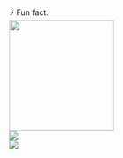 ⚡ Fun fact:
<br>
<img  width="189" height="200" src ="https://sun9-20.userapi.com/VpcnGI_igS1PldGWmktCH8osQ9AJXTm4y-Q1cQ/EV7iXx53KKE.jpg" />
<br>
<img aling="left" src ="https://github-readme-stats.vercel.app/api?username=Mazel-tovr&count_private=true&show_icons=true&theme=radical" />
<br>
<img aling="left" src ="https://github-readme-stats.vercel.app/api/top-langs/?username=Mazel-tovr&layout=compact" />
<!--<img aling="left" src ="https://github-readme-stats.vercel.app/api/wakatime?username=Mazel-Tovr" />
-->


<!--
**Mazel-Tovr/Mazel-Tovr** is a ✨ _special_ ✨ repository because its `README.md` (this file) appears on your GitHub profile.

Here are some ideas to get you started:

- 🔭 I’m currently working on ...
- 🌱 I’m currently learning ...
- 👯 I’m looking to collaborate on ...
- 🤔 I’m looking for help with ...
- 💬 Ask me about ...
- 📫 How to reach me: ...
- 😄 Pronouns: ...
- ⚡ Fun fact: ...
-->
